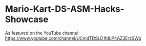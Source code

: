 # Mario-Kart-DS-ASM-Hacks-Showcase
 As featured on the YouTube channel: https://www.youtube.com/channel/UCmdTDSLD1fdLP4AZ3ErzSWg
